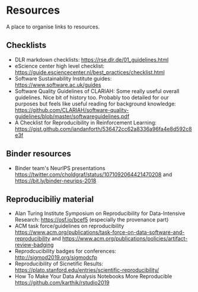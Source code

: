 # Resources

A place to organise links to resources.

## Checklists

- DLR markdown checklists: https://rse.dlr.de/01_guidelines.html
- eScience center high level checklist: https://guide.esciencecenter.nl/best_practices/checklist.html
- Software Sustainability Institute guides: https://www.software.ac.uk/guides
- Software Quality Guidelines of CLARIAH: Some really useful overall guidelines. Nice bit of history too. Probably too 
detailed for our purposes but feels like useful reading for background knowledge: https://github.com/CLARIAH/software-quality-guidelines/blob/master/softwareguidelines.pdf
- A Checklist for Reproducibility in Reinforcement Learning: https://gist.github.com/iandanforth/536472cc62a8336a96fa4e8d592c8e3f

## Binder resources

- Binder team's NeurIPS presentations https://twitter.com/choldgraf/status/1071092064421470208 and https://bit.ly/binder-neurips-2018

## Reproducibiliy material
- Alan Turing Institute Symposium on Reproducibility for Data-Intensive Research: https://osf.io/bcef5 (especially the provenance part)
- ACM task force/guidelines on reproducibility https://www.acm.org/publications/task-force-on-data-software-and-reproducibility and  https://www.acm.org/publications/policies/artifact-review-badging
- Reprodcucibility badges for conferences: http://sigmod2019.org/sigmodcfp
- Reproducibility of Sicnetific Results: https://plato.stanford.edu/entries/scientific-reproducibility/
- How To Make Your Data Analysis Notebooks More Reproducible https://github.com/karthik/rstudio2019
